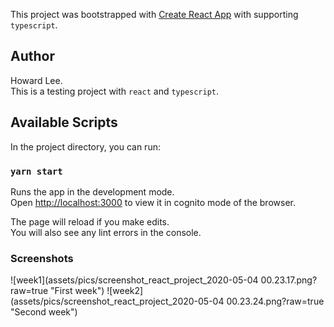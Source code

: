 This project was bootstrapped with [Create React App](https://github.com/facebook/create-react-app) with supporting `typescript`.

## Author

Howard Lee.  
This is a testing project with `react` and `typescript`.

## Available Scripts

In the project directory, you can run:

### `yarn start`

Runs the app in the development mode.<br />
Open [http://localhost:3000](http://localhost:3000) to view it in cognito mode of the browser.

The page will reload if you make edits.<br />
You will also see any lint errors in the console.

### Screenshots

![week1](assets/pics/screenshot_react_project_2020-05-04 00.23.17.png?raw=true "First week")
![week2](assets/pics/screenshot_react_project_2020-05-04 00.23.24.png?raw=true "Second week")
